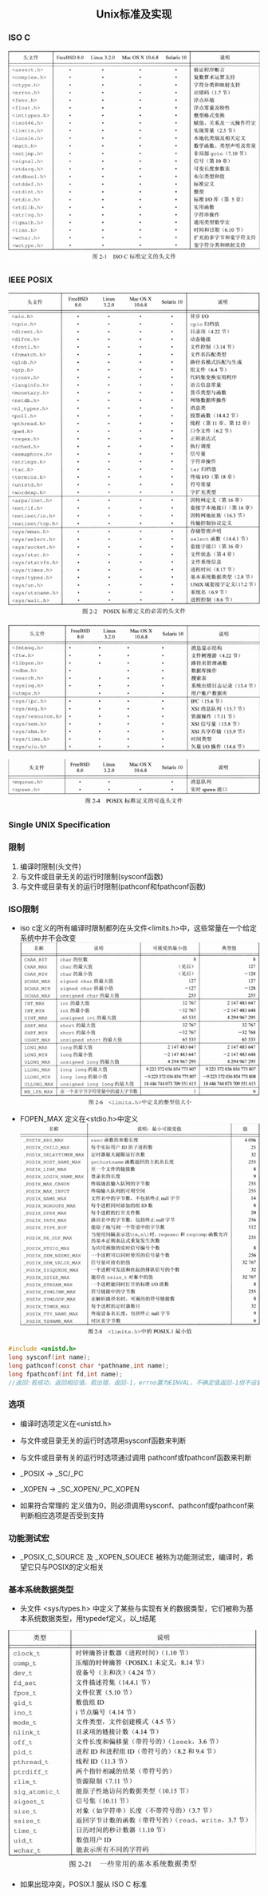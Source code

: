 ## <center>Unix标准及实现</center>

### ISO C
![isoc](../../image/isoc.png)

### IEEE POSIX

![IEEE POSIX](../../image/POSIX.png)

![POSIX XSI](../../image/XSI.png)

![POSIX U](../../image/POSIX_U.png)

### Single UNIX Specification

### 限制

1. 编译时限制(头文件)
2. 与文件或目录无关的运行时限制(sysconf函数)
3. 与文件或目录有关的运行时限制(pathconf和fpathconf函数)

### ISO限制
* iso c定义的所有编译时限制都列在头文件<limits.h>中，这些常量在一个给定系统中并不会改变
![isoc limits](../../image/limits.png)

* FOPEN_MAX 定义在<stdio.h>中定义
![posix0.1 limits](../../image/limits1.png)

```c
#include <unistd.h>
long sysconf(int name);
long pathconf(const char *pathname,int name);
long fpathconf(int fd,int name);
//返回:若成功，返回相应值，若出错，返回-1，errno置为EINVAL，不确定值返回-1但不设置errno的值
```

### 选项
* 编译时选项定义在<unistd.h>
* 与文件或目录无关的运行时选项用sysconf函数来判断
* 与文件或目录有关的运行时选项通过调用 pathconf或fpathconf函数来判断
* _POSIX  -> _SC/_PC    
* _XOPEN  -> _SC_XOPEN/_PC_XOPEN

* 如果符合常理的 定义值为0，则必须调用sysconf、pathconf或fpathconf来判断相应选项是否受到支持

### 功能测试宏

* _POSIX_C_SOURCE 及 _XOPEN_SOUECE 被称为功能测试宏，编译时，希望它只与POSIX的定义相关

### 基本系统数据类型

* 头文件 <sys/types.h> 中定义了某些与实现有关的数据类型，它们被称为基本系统数据类型，用typedef定义，以_t结尾

![type.h](../../image/types.png)

* 如果出现冲突，POSIX.1 服从 ISO C 标准